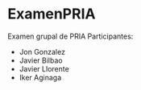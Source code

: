 # ExamenPRIA

Examen grupal de PRIA
Participantes:
- Jon Gonzalez
- Javier Bilbao
- Javier Llorente
- Iker Aginaga
